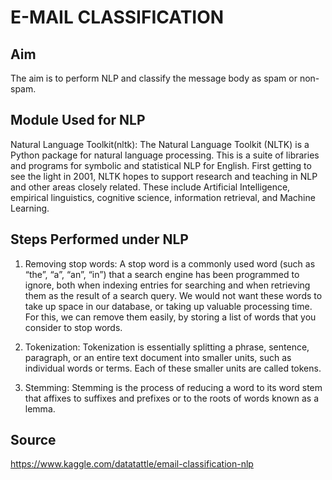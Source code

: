 # E-MAIL CLASSIFICATION

## Aim

The aim is to perform NLP and classify the message body as spam or non-spam.

## Module Used for NLP

Natural Language Toolkit(nltk): The Natural Language Toolkit (NLTK) is a Python package for natural language processing. This is a suite of libraries and programs for symbolic and statistical NLP for English. First getting to see the light in 2001, NLTK hopes to support research and teaching in NLP and other areas closely related. These include Artificial Intelligence, empirical linguistics, cognitive science, information retrieval, and Machine Learning.

## Steps Performed under NLP

1. Removing stop words: A stop word is a commonly used word (such as “the”, “a”, “an”, “in”) that a search engine has been programmed to ignore, both when indexing entries for searching and when retrieving them as the result of a search query. We would not want these words to take up space in our database, or taking up valuable processing time. For this, we can remove them easily, by storing a list of words that you consider to stop words.

2. Tokenization: Tokenization is essentially splitting a phrase, sentence, paragraph, or an entire text document into smaller units, such as individual words or terms. Each of these smaller units are called tokens.

3. Stemming: Stemming is the process of reducing a word to its word stem that affixes to suffixes and prefixes or to the roots of words known as a lemma.

## Source

https://www.kaggle.com/datatattle/email-classification-nlp
